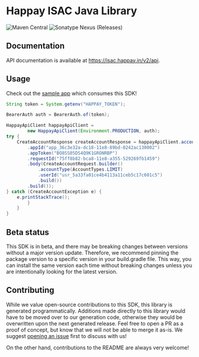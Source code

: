 # Happay ISAC Java Library

![Maven Central](https://img.shields.io/maven-central/v/com.happay/happay-java) 
![Sonatype Nexus (Releases)](https://img.shields.io/nexus/r/com.happay/happay-java?server=https%3A%2F%2Fs01.oss.sonatype.org)

## Documentation

API documentation is available at <https://isac.happay.in/v2/api>.

## Usage

Check out the [sample app](sample-app/app.java) which consumes this SDK!

```java
String token = System.getenv("HAPPAY_TOKEN");

BearerAuth auth = BearerAuth.of(token);

HappayApiClient happayApiClient =
        new HappayApiClient(Environment.PRODUCTION, auth);
try {
    CreateAccountResponse createAccountResponse = happayApiClient.account().createAccount(CreateAccount.Request.builder()
        .appId("app_36c3e32a-dc18-11e8-89bd-0242ac130002")
        .appToken("BO8SS05DS4Q9K1GRONRBP")
        .requestId("75ff8b82-bca8-11e8-a355-529269fb1459")
        .body(CreateAccountRequest.builder()
            .accountType(AccountTypes.LIMIT)
            .userId("usr_5a33fa01ce4b4113a11ceb5c17c601c5")
            .build())
        .build());
} catch (CreateAccountException e) {
    e.printStackTrace();
        }
    }
}
```

## Beta status

This SDK is in beta, and there may be breaking changes between versions without a major version update. Therefore, we recommend pinning the package version to a specific version in your build.gradle file. This way, you can install the same version each time without breaking changes unless you are intentionally looking for the latest version.

## Contributing

While we value open-source contributions to this SDK, this library is generated programmatically. Additions made directly to this library would have to be moved over to our generation code, otherwise they would be overwritten upon the next generated release. Feel free to open a PR as a proof of concept, but know that we will not be able to merge it as-is. We suggest [opening an issue](https://github.com/fern-happay/happay-java/issues) first to discuss with us!

On the other hand, contributions to the README are always very welcome!
